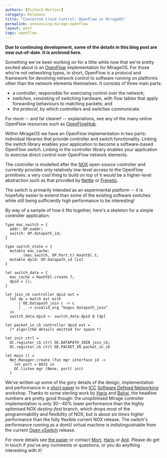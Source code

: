 ```yaml
---
authors: [Richard Mortier]
category: Releases
title: "Connected Cloud Control: OpenFlow in MirageOS"
permalink: announcing-mirage-openflow
layout: post
tags: openflow
---
```


**Due to continuing development, some of the details in this blog post are now out-of-date. It is archived here.**

Something we've been working on for a little while now that we're pretty
excited about is an [OpenFlow](http://openflow.org/) implementation for
MirageOS. For those who're not networking types, in short, OpenFlow is a
protocol and framework for devolving network control to software running on
platforms other than the network elements themselves. It consists of three
main parts:

* a *controller*, responsible for exercising control over the network;
* *switches*, consisting of switching hardware, with flow tables that apply
  forwarding behaviours to matching packets; and
* the *protocol*, by which controllers and switches communicate.

For more -- and far clearer! -- explanations, see any of the many online
OpenFlow resources such as [OpenFlowHub](http://openflowhub.org).

Within MirageOS we have an OpenFlow implementation in two parts: individual
libraries that provide controller and switch functionality. Linking the switch
library enables your application to become a software-based OpenFlow switch.
Linking in the controller library enables your application to exercise direct
control over OpenFlow network elements. 

The controller is modelled after the [NOX](http://noxrepo.org/) open-source
controller and currently provides only relatively low-level access to the
OpenFlow primitives: a very cool thing to build on top of it would be a
higher-level abstraction such as that provided by
[Nettle](http://haskell.cs.yale.edu/?page_id=376) or
[Frenetic](http://www.frenetic-lang.org/).

The switch is primarily intended as an experimental platform -- it is
hopefully easier to extend than some of the existing software switches while
still being sufficiently high performance to be interesting! 

By way of a sample of how it fits together, here's a skeleton for a simple
controller application:

```
type mac_switch = {
  addr: OP.eaddr; 
  switch: OP.datapath_id;
}

type switch_state = {
  mutable mac_cache: 
        (mac_switch, OP.Port.t) Hashtbl.t;
  mutable dpid: OP.datapath_id list
}

let switch_data = {
  mac_cache = Hashtbl.create 7; 
  dpid = [];
} 

let join_cb controller dpid evt =
  let dp = match evt with
      | OE.Datapath_join c -> c
      | _ -> invalid_arg "bogus datapath_join"
  in 
  switch_data.dpid <- switch_data.dpid @ [dp]

let packet_in_cb controller dpid evt =
  (* algorithm details omitted for space *)

let init ctrl = 
  OC.register_cb ctrl OE.DATAPATH_JOIN join_cb;
  OC.register_cb ctrl OE.PACKET_IN packet_in_cb

let main () =
  Net.Manager.create (fun mgr interface id ->
    let port = 6633 in 
    OC.listen mgr (None, port) init
  )
```

We've written up some of the gory details of the design, implementation and
performance in a [short paper](/docs/iccsdn12-mirage.pdf) to the
[ICC](http://www.ieee-icc.org/)
[Software Defined Networking](http://sdn12.mytestbed.net/) workshop. Thanks to
some sterling work by [Haris](http://www.cl.cam.ac.uk/~cr409/) and
[Balraj](mailto:balraj.singh@cl.cam.ac.uk), the headline numbers are pretty
good though: the unoptimised Mirage controller implementation is only 30--40%
lower performance than the highly optimised NOX *destiny-fast* branch, which
drops most of the programmability and flexibility of NOX; but is about *six
times* higher performance than the fully flexible current NOX release. The
switch's performance  running as a domU virtual machine is indistinguishable
from the current [Open vSwitch](http://openvswitch.org/) release.

For more details see [the paper](/docs/iccsdn12-mirage.pdf) or contact
[Mort](mailto:mort@cantab.net),
[Haris](mailto:charalampos.rotsos@cl.cam.ac.uk) or
[Anil](mailto:anil@recoil.org). Please do get in touch if you've any comments
or questions, or you do anything interesting with it!
